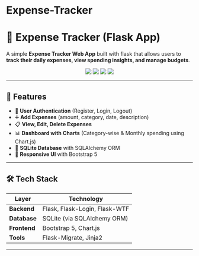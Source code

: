 # Expense-Tracker
# 💸 Expense Tracker (Flask App)

A simple **Expense Tracker Web App** built with flask that allows users to **track their daily expenses, view spending insights, and manage budgets**.  

<p align="center">
  <img src="https://img.shields.io/badge/Flask-2.3-blue?logo=flask" />
  <img src="https://img.shields.io/badge/Bootstrap-5-purple?logo=bootstrap" />
  <img src="https://img.shields.io/badge/SQLite-Database-green?logo=sqlite" />
  <img src="https://img.shields.io/badge/Chart.js-Data%20Viz-orange?logo=chartdotjs" />
</p>

---

## 🚀 Features
- 🔐 **User Authentication** (Register, Login, Logout)  
- ➕ **Add Expenses** (amount, category, date, description)  
- 📋 **View, Edit, Delete Expenses**  
- 📊 **Dashboard with Charts** (Category-wise & Monthly spending using Chart.js)  
- 💾 **SQLite Database** with SQLAlchemy ORM  
- 🎨 **Responsive UI** with Bootstrap 5  

---

## 🛠️ Tech Stack
| Layer         | Technology                  |
|---------------|-----------------------------|
| **Backend**   | Flask, Flask-Login, Flask-WTF |
| **Database**  | SQLite (via SQLAlchemy ORM) |
| **Frontend**  | Bootstrap 5, Chart.js       |
| **Tools**     | Flask-Migrate, Jinja2       |

---
